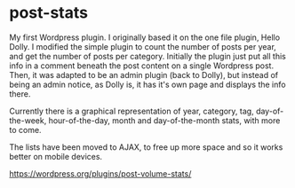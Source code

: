 # post-stats
My first Wordpress plugin. I originally based it on the one file plugin, Hello Dolly. I modified the simple plugin to count the number of posts per year, and get the number of posts per category. Initially the plugin just put all this info in a comment beneath the post content on a single Wordpress post. Then, it was adapted to be an admin plugin (back to Dolly), but instead of being an admin notice, as Dolly is, it has it's own page and displays the info there.

Currently there is a graphical representation of year, category, tag, day-of-the-week, hour-of-the-day, month and day-of-the-month stats, with more to come.

The lists have been moved to AJAX, to free up more space and so it works better on mobile devices. 

https://wordpress.org/plugins/post-volume-stats/
